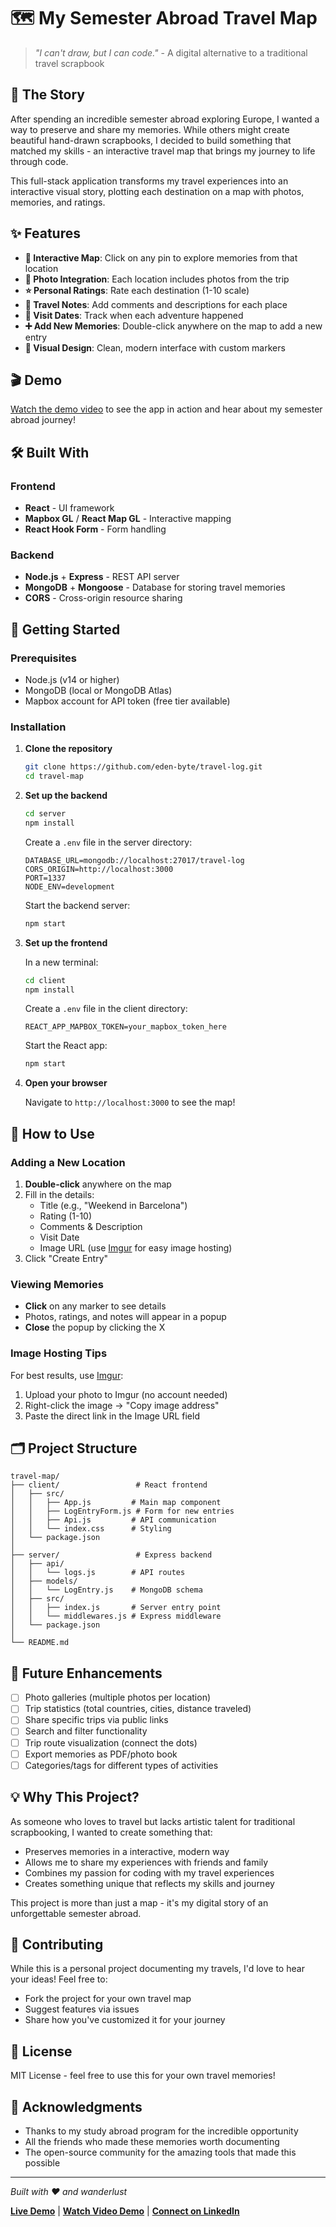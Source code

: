 # 🗺️ My Semester Abroad Travel Map

> *"I can't draw, but I can code."* - A digital alternative to a traditional travel scrapbook

## 📖 The Story

After spending an incredible semester abroad exploring Europe, I wanted a way to preserve and share my memories. While others might create beautiful hand-drawn scrapbooks, I decided to build something that matched my skills - an interactive travel map that brings my journey to life through code.

This full-stack application transforms my travel experiences into an interactive visual story, plotting each destination on a map with photos, memories, and ratings.

## ✨ Features

- **📍 Interactive Map**: Click on any pin to explore memories from that location
- **📸 Photo Integration**: Each location includes photos from the trip
- **⭐ Personal Ratings**: Rate each destination (1-10 scale)
- **📝 Travel Notes**: Add comments and descriptions for each place
- **📅 Visit Dates**: Track when each adventure happened
- **➕ Add New Memories**: Double-click anywhere on the map to add a new entry
- **🎨 Visual Design**: Clean, modern interface with custom markers

## 🎬 Demo

[Watch the demo video](./EdenMap-compressed.mp4) to see the app in action and hear about my semester abroad journey!

## 🛠️ Built With

### Frontend
- **React** - UI framework
- **Mapbox GL** / **React Map GL** - Interactive mapping
- **React Hook Form** - Form handling

### Backend
- **Node.js** + **Express** - REST API server
- **MongoDB** + **Mongoose** - Database for storing travel memories
- **CORS** - Cross-origin resource sharing

## 🚀 Getting Started

### Prerequisites
- Node.js (v14 or higher)
- MongoDB (local or MongoDB Atlas)
- Mapbox account for API token (free tier available)

### Installation

1. **Clone the repository**
   ```bash
   git clone https://github.com/eden-byte/travel-log.git
   cd travel-map
   ```

2. **Set up the backend**
   ```bash
   cd server
   npm install
   ```

   Create a `.env` file in the server directory:
   ```env
   DATABASE_URL=mongodb://localhost:27017/travel-log
   CORS_ORIGIN=http://localhost:3000
   PORT=1337
   NODE_ENV=development
   ```

   Start the backend server:
   ```bash
   npm start
   ```

3. **Set up the frontend**
   
   In a new terminal:
   ```bash
   cd client
   npm install
   ```

   Create a `.env` file in the client directory:
   ```env
   REACT_APP_MAPBOX_TOKEN=your_mapbox_token_here
   ```

   Start the React app:
   ```bash
   npm start
   ```

4. **Open your browser**
   
   Navigate to `http://localhost:3000` to see the map!

## 📝 How to Use

### Adding a New Location
1. **Double-click** anywhere on the map
2. Fill in the details:
   - Title (e.g., "Weekend in Barcelona")
   - Rating (1-10)
   - Comments & Description
   - Visit Date
   - Image URL (use [Imgur](https://imgur.com) for easy image hosting)
3. Click "Create Entry"

### Viewing Memories
- **Click** on any marker to see details
- Photos, ratings, and notes will appear in a popup
- **Close** the popup by clicking the X

### Image Hosting Tips
For best results, use [Imgur](https://imgur.com):
1. Upload your photo to Imgur (no account needed)
2. Right-click the image → "Copy image address"
3. Paste the direct link in the Image URL field

## 🗂️ Project Structure

```
travel-map/
├── client/                 # React frontend
│   ├── src/
│   │   ├── App.js         # Main map component
│   │   ├── LogEntryForm.js # Form for new entries
│   │   ├── Api.js         # API communication
│   │   └── index.css      # Styling
│   └── package.json
│
├── server/                 # Express backend
│   ├── api/
│   │   └── logs.js        # API routes
│   ├── models/
│   │   └── LogEntry.js    # MongoDB schema
│   ├── src/
│   │   ├── index.js       # Server entry point
│   │   └── middlewares.js # Express middleware
│   └── package.json
│
└── README.md
```

## 🎯 Future Enhancements

- [ ] Photo galleries (multiple photos per location)
- [ ] Trip statistics (total countries, cities, distance traveled)
- [ ] Share specific trips via public links
- [ ] Search and filter functionality
- [ ] Trip route visualization (connect the dots)
- [ ] Export memories as PDF/photo book
- [ ] Categories/tags for different types of activities

## 💡 Why This Project?

As someone who loves to travel but lacks artistic talent for traditional scrapbooking, I wanted to create something that:
- Preserves memories in a interactive, modern way
- Allows me to share my experiences with friends and family
- Combines my passion for coding with my travel experiences
- Creates something unique that reflects my skills and journey

This project is more than just a map - it's my digital story of an unforgettable semester abroad.

## 🤝 Contributing

While this is a personal project documenting my travels, I'd love to hear your ideas! Feel free to:
- Fork the project for your own travel map
- Suggest features via issues
- Share how you've customized it for your journey

## 📄 License

MIT License - feel free to use this for your own travel memories!

## 🙏 Acknowledgments

- Thanks to my study abroad program for the incredible opportunity
- All the friends who made these memories worth documenting
- The open-source community for the amazing tools that made this possible

---

*Built with ❤️ and wanderlust*

**[Live Demo](#)** | **[Watch Video Demo](./EdenMap-compressed.mp4)** | **[Connect on LinkedIn](#)**
